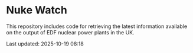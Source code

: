 # Nuke Watch

This repository includes code for retrieving the latest information available on the output of EDF nuclear power plants in the UK.

Last updated: 2025-10-19 08:18